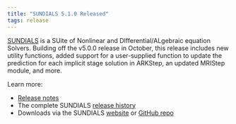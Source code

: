 ```yaml
---
title: "SUNDIALS 5.1.0 Released"
tags: release
---
```


[SUNDIALS](https://github.com/LLNL/sundials) is a SUite of Nonlinear and DIfferential/ALgebraic equation Solvers. Building off the v5.0.0 release in October, this release includes new utility functions, added support for a user-supplied function to update the prediction for each implicit stage solution in ARKStep, an updated MRIStep module, and more.

Learn more:
- [Release notes](https://github.com/LLNL/sundials/releases/tag/v5.1.0)
- The complete SUNDIALS [release history](https://computing.llnl.gov/projects/sundials/release-history)
- Downloads via the SUNDIALS [website](https://computing.llnl.gov/projects/sundials) or [GitHub repo](https://github.com/LLNL/sundials)
